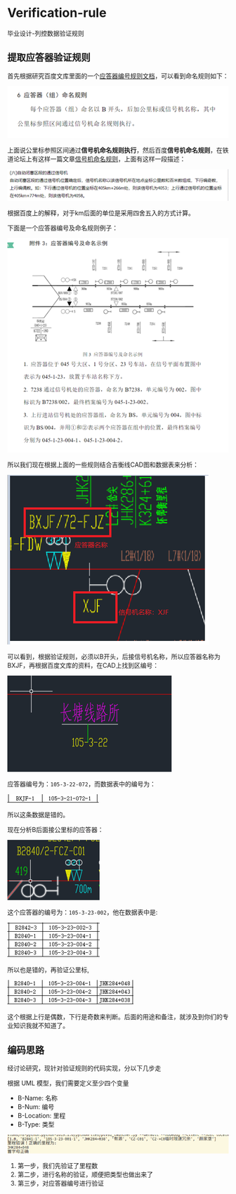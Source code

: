 # Verification-rule
毕业设计-列控数据验证规则

## 提取应答器验证规则

首先根据研究百度文库里面的一个[应答器编号规则文档](https://wenku.baidu.com/view/fff05dc68bd63186bcebbc3c.html)，可以看到命名规则如下：

![](static/img/1.png)

上面说公里标参照区间通过**信号机命名规则执行**，然后百度**信号机命名规则**，在铁道论坛上有这样一篇文章[信号机命名规则](http://bbs.railcn.net/thread-919589-1-1.html)，上面有这样一段描述：

![](static/img/2.png)

根据百度上的解释，对于km后面的单位是采用四舍五入的方式计算。

下面是一个应答器编号及命名规则例子：

![](static/img/3.png)

所以我们现在根据上面的一些规则结合吉衡线CAD图和数据表来分析：

![](static/img/4.png)

可以看到，根据验证规则，必须以B开头，后接信号机名称，所以应答器名称为BXJF，再根据百度文库的资料，在CAD上找到区编号：

![](static/img/5.png)

应答器编号为：`105-3-22-072`，而数据表中的编号为：

![](static/img/6.png)

所以这条数据是错的。

现在分析B后面接公里标的应答器：


![](static/img/7.png)

这个应答器的编号为：`105-3-23-002`，他在数据表中是:

![](static/img/8.png)

所以也是错的，再验证公里标,

![](static/img/9.png)

这个根据上行是偶数，下行是奇数来判断。后面的用途和备注，就涉及到你们的专业知识我就不知道了。


## 编码思路

经讨论研究，现针对验证规则的代码实现，分以下几步走

根据 UML 模型，我们需要定义至少四个变量

- B-Name: 名称
- B-Num: 编号
- B-Location: 里程
- B-Type: 类型

![value](./static/img/msg.png)

1. 第一步，我们先验证了里程数
2. 第二步，进行名称的验证，顺便把类型也做出来了
3. 第三步，对应答器编号进行验证


